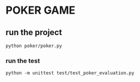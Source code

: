 # POKER GAME 


## run the project

`python poker/poker.py `

### run the test
`python -m unittest test/test_poker_evaluation.py`



